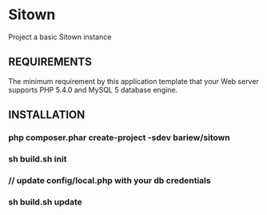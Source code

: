 Sitown
================================
Project a basic Sitown instance


REQUIREMENTS
------------

The minimum requirement by this application template that your Web server supports PHP 5.4.0
and MySQL 5 database engine.


INSTALLATION
------------
### php composer.phar create-project -sdev bariew/sitown
### sh build.sh init
### // update config/local.php with your db credentials
### sh build.sh update



